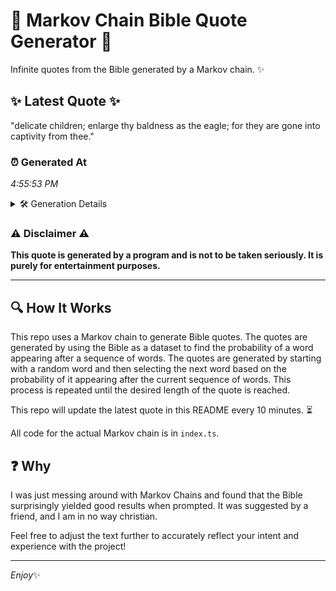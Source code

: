 # 📖 Markov Chain Bible Quote Generator 📖

Infinite quotes from the Bible generated by a Markov chain. ✨

## ✨ Latest Quote ✨
"delicate children; enlarge thy baldness as the eagle; for they are gone into captivity from thee."

### ⏰ Generated At
*4:55:53 PM*

<details>
    <summary>🛠️ Generation Details</summary>
    <p>
        <strong>🌱 Seed:</strong> delicate<br>
        <strong>🔄 Iterations:</strong> 15<br>
        <strong>📜 Context History:</strong><br>[ delicate ]: children;<br>[ delicate, children; ]: enlarge<br>[ delicate, children;, enlarge ]: thy<br>[ delicate, children;, enlarge, thy ]: baldness<br>[ delicate, children;, enlarge, thy, baldness ]: as<br>[ delicate, children;, enlarge, thy, baldness, as ]: the<br>[ children;, enlarge, thy, baldness, as, the ]: eagle;<br>[ enlarge, thy, baldness, as, the, eagle; ]: for<br>[ thy, baldness, as, the, eagle;, for ]: they<br>[ baldness, as, the, eagle;, for, they ]: are<br>[ as, the, eagle;, for, they, are ]: gone<br>[ the, eagle;, for, they, are, gone ]: into<br>[ eagle;, for, they, are, gone, into ]: captivity<br>[ for, they, are, gone, into, captivity ]: from<br>[ they, are, gone, into, captivity, from ]: thee.<br>
    </p>
</details>

### ⚠️ Disclaimer ⚠️
**This quote is generated by a program and is not to be taken seriously. It is purely for entertainment purposes.**

---

## 🔍 How It Works

This repo uses a Markov chain to generate Bible quotes. The quotes are generated by using the Bible as a dataset to find the probability of a word appearing after a sequence of words. The quotes are generated by starting with a random word and then selecting the next word based on the probability of it appearing after the current sequence of words. This process is repeated until the desired length of the quote is reached.

This repo will update the latest quote in this README every 10 minutes. ⏳

All code for the actual Markov chain is in `index.ts`.

## ❓ Why

I was just messing around with Markov Chains and found that the Bible surprisingly yielded good results when prompted. 
It was suggested by a friend, and I am in no way christian.

Feel free to adjust the text further to accurately reflect your intent and experience with the project!

---

*Enjoy*✨
